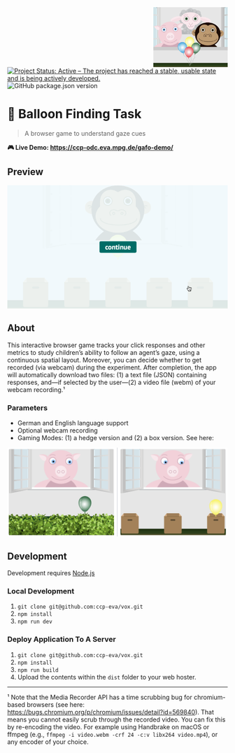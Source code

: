 <img align="right" width="170" src="./src/images/familypic.png">

[![Project Status: Active – The project has reached a stable, usable state and is being actively developed.](https://www.repostatus.org/badges/latest/active.svg)](https://www.repostatus.org/#active) ![GitHub package.json version](https://img.shields.io/github/package-json/v/ccp-eva/gafo-demo?label=Version)

# 👀 Balloon Finding Task

> A browser game to understand gaze cues

**🎮 Live Demo: https://ccp-odc.eva.mpg.de/gafo-demo/**

## Preview

![](docs/balloon-finding-game-gafo-demo.gif)

## About

This interactive browser game tracks your click responses and other metrics to study children’s ability to follow an agent’s gaze, using a continuous spatial layout. Moreover, you can decide whether to get recorded (via webcam) during the experiment. After completion, the app will automatically download two files: (1) a text file (JSON) containing responses, and—if selected by the user—(2) a video file (webm) of your webcam recording.¹

### Parameters

- German and English language support
- Optional webcam recording
- Gaming Modes: (1) a hedge version and (2) a box version. See here:

![](docs/game-versions.png)

## Development

Development requires [Node.js](https://nodejs.org/en/)

### Local Development

1. `git clone git@github.com:ccp-eva/vox.git`
1. `npm install`
1. `npm run dev`

### Deploy Application To A Server

1. `git clone git@github.com:ccp-eva/vox.git`
1. `npm install`
1. `npm run build`
1. Upload the contents within the `dist` folder to your web hoster.

---

¹ Note that the Media Recorder API has a time scrubbing bug for chromium-based browsers (see here: https://bugs.chromium.org/p/chromium/issues/detail?id=569840). That means you cannot easily scrub through the recorded video. You can fix this by re-encoding the video. For example using Handbrake on macOS or ffmpeg (e.g., `ffmpeg -i video.webm -crf 24 -c:v libx264 video.mp4`), or any encoder of your choice.
